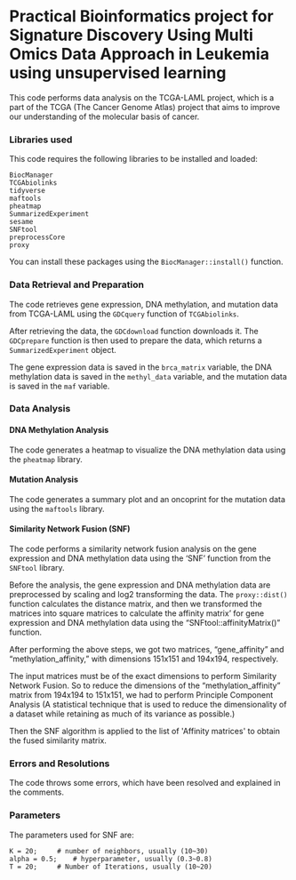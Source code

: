 # Practical Bioinformatics project for Signature Discovery Using Multi Omics Data Approach in Leukemia using unsupervised learning


This code performs data analysis on the TCGA-LAML project, which is a part of the TCGA (The Cancer Genome Atlas) project that aims to improve our understanding of the molecular basis of cancer. 

### Libraries used

This code requires the following libraries to be installed and loaded:

```
BiocManager
TCGAbiolinks
tidyverse
maftools
pheatmap
SummarizedExperiment
sesame
SNFtool
preprocessCore
proxy
```

You can install these packages using the `BiocManager::install()` function.

### Data Retrieval and Preparation

The code retrieves gene expression, DNA methylation, and mutation data from TCGA-LAML using the `GDCquery` function of `TCGAbiolinks`. 

After retrieving the data, the `GDCdownload` function downloads it. The `GDCprepare` function is then used to prepare the data, which returns a `SummarizedExperiment` object. 

The gene expression data is saved in the `brca_matrix` variable, the DNA methylation data is saved in the `methyl_data` variable, and the mutation data is saved in the `maf` variable.

### Data Analysis

#### DNA Methylation Analysis

The code generates a heatmap to visualize the DNA methylation data using the `pheatmap` library. 

#### Mutation Analysis

The code generates a summary plot and an oncoprint for the mutation data using the `maftools` library.

#### Similarity Network Fusion (SNF)

The code performs a similarity network fusion analysis on the gene expression and DNA methylation data using the ‘SNF’ function from the `SNFtool` library. 

Before the analysis, the gene expression and DNA methylation data are preprocessed by scaling and log2 transforming the data. The `proxy::dist()` function calculates the distance matrix, and then we transformed the matrices into square matrices to calculate the affinity matrix’ for gene expression and DNA methylation data using the “SNFtool::affinityMatrix()” function.

After performing the above steps, we got two matrices, “gene_affinity” and “methylation_affinity,” with dimensions 151x151 and 194x194, respectively.

The input matrices must be of the exact dimensions to perform Similarity Network Fusion.
So to reduce the dimensions of the “methylation_affinity” matrix from 194x194 to 151x151, we had to perform Principle Component Analysis (A statistical technique that is used to reduce the dimensionality of a dataset while retaining as much of its variance as possible.)

Then the SNF algorithm is applied to the list of 'Affinity matrices' to obtain the fused similarity matrix. 


### Errors and Resolutions

The code throws some errors, which have been resolved and explained in the comments. 

### Parameters

The parameters used for SNF are:

```
K = 20;		# number of neighbors, usually (10~30)
alpha = 0.5;  	# hyperparameter, usually (0.3~0.8)
T = 20; 	# Number of Iterations, usually (10~20)
```


